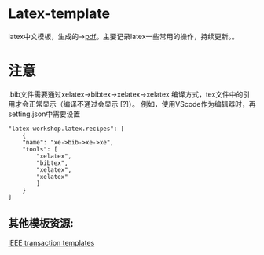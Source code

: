 # Latex-template
latex中文模板，生成的->[pdf]()。主要记录latex一些常用的操作，持续更新。。

# 注意
.bib文件需要通过xelatex->bibtex->xelatex->xelatex 编译方式，tex文件中的引用才会正常显示（编译不通过会显示 [?]）。
例如，使用VScode作为编辑器时，再setting.json中需要设置

    "latex-workshop.latex.recipes": [
        {
        "name": "xe->bib->xe->xe",
        "tools": [
            "xelatex",
            "bibtex",
            "xelatex",
            "xelatex"
            ]
        }
    ]
## 其他模板资源:
[IEEE transaction templates](https://journals.ieeeauthorcenter.ieee.org/create-your-ieee-article/authoring-tools-and-templates/ieee-article-templates/templates-for-transactions/)
